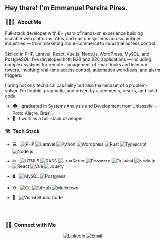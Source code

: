 <h2> Hey there! I'm Emmanuel Pereira Pires.</h2>

<h3> 👨🏻‍💻 &nbsp;About Me </h3>

<p>
Full-stack developer with 8+ years of hands-on experience building scalable web platforms, APIs, and custom systems across multiple industries — from marketing and e-commerce to industrial access control.
<br><br>
Skilled in PHP, Laravel, React, Vue.js, Node.js, WordPress, MySQL, and PostgreSQL. I’ve developed both B2B and B2C applications — including complex systems for remote management of smart locks and telecom towers, involving real-time access control, automation workflows, and alarm triggers.
<br><br>
I bring not only technical capability but also the mindset of a problem-solver. I’m flexible, pragmatic, and driven by agreements, results, and solid code.
</p>

- 🎓 &nbsp; graduated in Systems Analysis and Development from Uniasselvi - Porto Alegre, Brasil.
- 💼 &nbsp; I work as a full-stack developer

<h3> 🛠 &nbsp;Tech Stack</h3>

- 💻 &nbsp;
  ![PHP](https://img.shields.io/badge/-PHP-333333?style=flat&logo=php)
  ![Laravel](https://img.shields.io/badge/-Laravel-333333?style=flat&logo=laravel)
  ![Python](https://img.shields.io/badge/-Python-333333?style=flat&logo=python)
  ![Wordpress](https://img.shields.io/badge/-Wordpress%20Themes-333333?style=flat&logo=wordpress)
  ![Rust](https://img.shields.io/badge/-Rust-333333?style=flat&logo=rust)
  ![Typescript](https://img.shields.io/badge/-Typescript-333333?style=flat&logo=typescript)
  ![Node.js](https://img.shields.io/badge/-Node.js-333333?style=flat&logo=node.js)
  
- 🌐 &nbsp;
  ![HTML5](https://img.shields.io/badge/-HTML5-333333?style=flat&logo=HTML5)
  ![SASS](https://img.shields.io/badge/-SASS-333333?style=flat&logo=sass)
  ![JavaScript](https://img.shields.io/badge/-JavaScript-333333?style=flat&logo=javascript)
  ![Bootstrap](https://img.shields.io/badge/-Bootstrap-333333?style=flat&logo=bootstrap&logoColor=563D7C)
  ![Tailwind](https://img.shields.io/badge/-Tailwind-333333?style=flat&logo=Tailwind)
  ![Node.js](https://img.shields.io/badge/-Node.js-333333?style=flat&logo=node.js)
  ![React](https://img.shields.io/badge/-React-333333?style=flat&logo=react)
  ![Vue](https://img.shields.io/badge/-Vue-333333?style=flat&logo=vue.js)
  ![Jquery](https://img.shields.io/badge/-JQuery-333333?style=flat&logo=jquery)
- 🛢 &nbsp;
  ![MySQL](https://img.shields.io/badge/-MySQL-333333?style=flat&logo=mysql)
  ![Postgress](https://img.shields.io/badge/-Postgresql-333333?style=flat&logo=Postgresql)
- ⚙️ &nbsp;
  ![Git](https://img.shields.io/badge/-Git-333333?style=flat&logo=git)
  ![GitHub](https://img.shields.io/badge/-GitHub-333333?style=flat&logo=github)
  ![Markdown](https://img.shields.io/badge/-Markdown-333333?style=flat&logo=markdown)
- 🔧 &nbsp;
  ![Visual Studio Code](https://img.shields.io/badge/-Docker-333333?style=flat&logo=docker)

<br/>
<br/>

<h3> 🤝🏻 &nbsp;Connect with Me </h3>

<p align="center">
<a href="https://www.linkedin.com/in/emmanuel-pires/"><img alt="LinkedIn" src="https://img.shields.io/badge/LinkedIn-Emmanuel%20Pires-blue?style=flat-square&logo=linkedin"></a>
<a href="mailto:emmanuelf988@gmail.com"><img alt="Email" src="https://img.shields.io/badge/Email-emmanuelf988@gmail.com-blue?style=flat-square&logo=gmail"></a>
</p>
